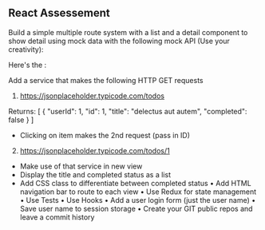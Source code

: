 ## React Assessement

Build a simple multiple route system with a list and a detail component to show detail using mock data with the following mock API (Use your creativity):

Here's the :

Add a service that makes the following HTTP GET requests
1. https://jsonplaceholder.typicode.com/todos

Returns: [
  {
    "userId": 1,
    "id": 1,
    "title": "delectus aut autem",
    "completed": false
  }
]

- Clicking on item makes the 2nd request (pass in ID)

2. https://jsonplaceholder.typicode.com/todos/1

- Make use of that service in new view
- Display the title and completed status as a list
- Add CSS class to differentiate between completed status
  •	Add HTML navigation bar to route to each view
  •	Use Redux for state management
  •	Use Tests
  •	Use Hooks
  •	Add a user login form (just the user name)
  •	Save user name to session storage
  •	Create your GIT public repos and leave a commit history
